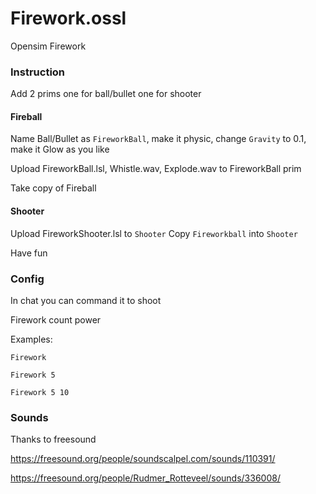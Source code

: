 # Firework.ossl

Opensim Firework

### Instruction

Add 2 prims one for ball/bullet one for shooter

#### Fireball

Name Ball/Bullet as `FireworkBall`, make it physic, change `Gravity` to 0.1, make it Glow as you like

Upload FireworkBall.lsl, Whistle.wav, Explode.wav to FireworkBall prim

Take copy of Fireball

#### Shooter

Upload FireworkShooter.lsl to `Shooter`
Copy `Fireworkball` into `Shooter`

Have fun

### Config

In chat you can command it to shoot

Firework count power

Examples:

	Firework

	Firework 5

	Firework 5 10

### Sounds

Thanks to freesound

https://freesound.org/people/soundscalpel.com/sounds/110391/

https://freesound.org/people/Rudmer_Rotteveel/sounds/336008/
